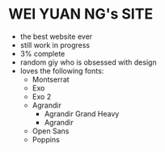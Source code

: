 # WEI YUAN NG's SITE

- the best website ever
- still work in progress
- 3% complete
- random giy who is obsessed with design
- loves the following fonts:
  - Montserrat
  - Exo
  - Exo 2
  - Agrandir
    - Agrandir Grand Heavy
    - Agrandir
  - Open Sans
  - Poppins
